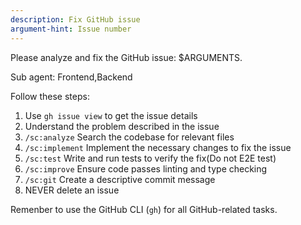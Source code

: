 ```yaml
---
description: Fix GitHub issue
argument-hint: Issue number
---
```


Please analyze and fix the GitHub issue: $ARGUMENTS.

Sub agent: Frontend,Backend

Follow these steps:

1. Use `gh issue view` to get the issue details
2. Understand the problem described in the issue
3. `/sc:analyze` Search the codebase for relevant files
4. `/sc:implement` Implement the necessary changes to fix the issue
5. `/sc:test` Write and run tests to verify the fix(Do not E2E test)
6. `/sc:improve` Ensure code passes linting and type checking
8. `/sc:git` Create a descriptive commit message
9. NEVER delete an issue

Remenber to use the GitHub CLI (`gh`) for all GitHub-related tasks.